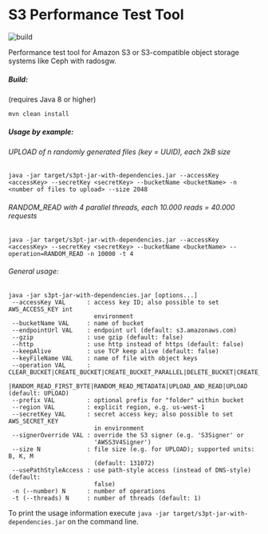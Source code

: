 # S3 Performance Test Tool

![build](https://api.travis-ci.org/jenshadlich/S3-Performance-Test.svg)

Performance test tool for Amazon S3 or S3-compatible object storage systems like Ceph with radosgw.

##### Build:
(requires Java 8 or higher)
```
mvn clean install
```

##### Usage by example:

###### UPLOAD of n randomly generated files (key = UUID), each 2kB size
```
java -jar target/s3pt-jar-with-dependencies.jar --accessKey <accessKey> --secretKey <secretKey> --bucketName <bucketName> -n <number of files to upload> --size 2048
```

###### RANDOM_READ with 4 parallel threads, each 10.000 reads = 40.000 requests
```
java -jar target/s3pt-jar-with-dependencies.jar --accessKey <accessKey> --secretKey <secretKey> --bucketName <bucketName> --operation=RANDOM_READ -n 10000 -t 4
```

###### General usage:

```
java -jar s3pt-jar-with-dependencies.jar [options...]
 --accessKey VAL      : access key ID; also possible to set AWS_ACCESS_KEY int
                        environment
 --bucketName VAL     : name of bucket
 --endpointUrl VAL    : endpoint url (default: s3.amazonaws.com)
 --gzip               : use gzip (default: false)
 --http               : use http instead of https (default: false)
 --keepAlive          : use TCP keep alive (default: false)
 --keyFileName VAL    : name of file with object keys
 --operation VAL      : CLEAR_BUCKET|CREATE_BUCKET|CREATE_BUCKET_PARALLEL|DELETE_BUCKET|CREATE_KEY_FILE|RANDOM_GET|RANDOM_READ
                        |RANDOM_READ_FIRST_BYTE|RANDOM_READ_METADATA|UPLOAD_AND_READ|UPLOAD (default: UPLOAD)
 --prefix VAL         : optional prefix for "folder" within bucket
 --region VAL         : explicit region, e.g. us-west-1
 --secretKey VAL      : secret access key; also possible to set AWS_SECRET_KEY
                        in environment
 --signerOverride VAL : override the S3 signer (e.g. 'S3Signer' or
                        'AWSS3V4Signer')
 --size N             : file size (e.g. for UPLOAD); supported units: B, K, M
                        (default: 131072)
 --usePathStyleAccess : use path-style access (instead of DNS-style) (default:
                        false)
 -n (--number) N      : number of operations
 -t (--threads) N     : number of threads (default: 1)
```

To print the usage information execute `java -jar target/s3pt-jar-with-dependencies.jar` on the command line.
